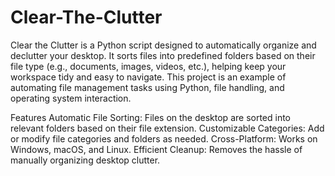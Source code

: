 # Clear-The-Clutter
Clear the Clutter is a Python script designed to automatically organize and declutter your desktop. It sorts files into predefined folders based on their file type (e.g., documents, images, videos, etc.), helping keep your workspace tidy and easy to navigate. This project is an example of automating file management tasks using Python, file handling, and operating system interaction.

Features
Automatic File Sorting: Files on the desktop are sorted into relevant folders based on their file extension.
Customizable Categories: Add or modify file categories and folders as needed.
Cross-Platform: Works on Windows, macOS, and Linux.
Efficient Cleanup: Removes the hassle of manually organizing desktop clutter.
